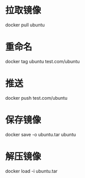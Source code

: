 # 拉取镜像

docker pull ubuntu

# 重命名


docker tag ubuntu test.com/ubuntu

# 推送

docker push test.com/ubuntu

# 保存镜像

docker save -o ubuntu.tar ubuntu

# 解压镜像


docker load -i ubuntu.tar